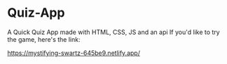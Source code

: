 # Quiz-App
A Quick Quiz App made with HTML, CSS, JS and an api
If you'd like to try the game, here's the link:



https://mystifying-swartz-645be9.netlify.app/
